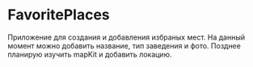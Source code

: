# FavoritePlaces

Приложение для создания и добавления избраных мест. 
На данный момент можно добавить название, тип заведения и фото.
Позднее планирую изучить mapKit и добавить локацию.
